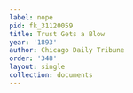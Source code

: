 ```yaml
---
label: nope
pid: fk_31120059
title: Trust Gets a Blow
year: '1893'
author: Chicago Daily Tribune
order: '348'
layout: single
collection: documents
---
```

